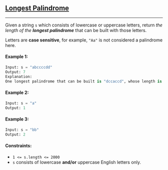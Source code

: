 ## [Longest Palindrome](https://leetcode.com/problems/longest-palindrome/)
---
Given a string `s` which consists of lowercase or uppercase letters, return _the length of the **longest palindrome**_ that can be built with those letters.

Letters are **case sensitive**, for example, `"Aa"` is not considered a palindrome here.

#### Example 1:
```python
Input: s = "abccccdd"
Output: 7
Explanation:
One longest palindrome that can be built is "dccaccd", whose length is 7.
```
#### Example 2:
```python
Input: s = "a"
Output: 1
```
#### Example 3:
```python
Input: s = "bb"
Output: 2
```

#### Constraints:
- `1 <= s.length <= 2000`
- `s` consists of lowercase **and/or** uppercase English letters only.